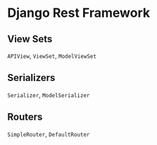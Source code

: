 # Django Rest Framework

## View Sets

`APIView`, `ViewSet`, `ModelViewSet`

## Serializers

`Serializer`, `ModelSerializer`

## Routers

`SimpleRouter`, `DefaultRouter`
